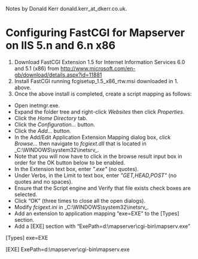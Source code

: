 Notes by Donald Kerr donald.kerr_at_dkerr.co.uk.

# Configuring FastCGI for Mapserver on IIS 5.n and 6.n x86

1. Download FastCGI Extension 1.5 for Internet Information Services 6.0 and 5.1 (x86) from http://www.microsoft.com/en-gb/download/details.aspx?id=11881
2. Install FastCGI running fcgisetup_1.5_x86_rtw.msi downloaded in 1. above.
3. Once the above install is completed, create a script mapping as follows:
* Open inetmgr.exe. 
* Expand the folder tree and right-click _Websites_ then click _Properties_. 
* Click the _Home Directory_ tab.  
* Click the _Configuration…_ button. 
* Click the _Add…_ button.
* In the Add/Edit Application Extension Mapping dialog box, click _Browse..._ then navigate to _fcgiext.dll_ that is located in _C:\WINDOWS\system32\inetsrv\_.
* Note that you will now have to click in the browse result input box in order for the OK button below to be enabled.
* In the Extension text box, enter _".exe"_ (no quotes). 
* Under Verbs, in the Limit to text box, enter _"GET,HEAD,POST"_ (no quotes and no spaces).
* Ensure that the Script engine and Verify that file exists check boxes are selected. 
* Click “OK” (three times to close all the open dialogs).
* Modify _fcigext.ini_ in _C:\WINDOWS\system32\inetsrv\_.
* Add an extension to application mapping “exe=EXE” to the [Types] section. 
* Add a [EXE] section with “ExePath=d:\mapserver\cgi-bin\mapserv.exe”

[Types]
exe=EXE

[EXE]
ExePath=d:\mapserver\cgi-bin\mapserv.exe